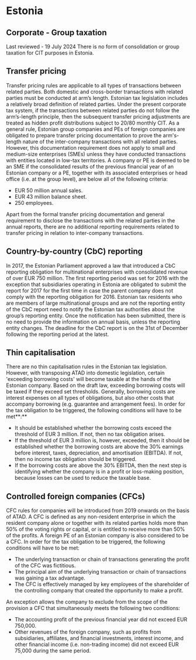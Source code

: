 # Estonia
## Corporate - Group taxation
Last reviewed - 19 July 2024
There is no form of consolidation or group taxation for CIT purposes in Estonia.
## Transfer pricing
Transfer pricing rules are applicable to all types of transactions between related parties. Both domestic and cross-border transactions with related parties must be conducted at arm’s length. Estonian tax legislation includes a relatively broad definition of related parties. Under the present corporate tax system, if the transactions between related parties do not follow the arm’s-length principle, then the subsequent transfer pricing adjustments are treated as hidden profit distributions subject to 20/80 monthly CIT.
As a general rule, Estonian group companies and PEs of foreign companies are obligated to prepare transfer pricing documentation to prove the arm's-length nature of the inter-company transactions with all related parties.
However, this documentation requirement does not apply to small and medium-size enterprises (SMEs) unless they have conducted transactions with entities located in low-tax territories. A company or PE is deemed to be an SME if the consolidated results of the previous financial year of an Estonian company or a PE, together with its associated enterprises or head office (i.e. at the group level), are below all of the following criteria:
  * EUR 50 million annual sales. 
  * EUR 43 million balance sheet. 
  * 250 employees. 


Apart from the formal transfer pricing documentation and general requirement to disclose the transactions with the related parties in the annual reports, there are no additional reporting requirements related to transfer pricing in relation to inter-company transactions.
## Country-by-country (CbC) reporting
In 2017, the Estonian Parliament approved a law that introduced a CbC reporting obligation for multinational enterprises with consolidated revenue of over EUR 750 million. The first reporting period was set for 2016 with the exception that subsidiaries operating in Estonia are obligated to submit the report for 2017 for the first time in case the parent company does not comply with the reporting obligation for 2016.
Estonian tax residents who are members of large multinational groups and are not the reporting entity of the CbC report need to notify the Estonian tax authorities about the group’s reporting entity. Once the notification has been submitted, there is no need to provide the information on annual basis, unless the reporting entity changes.
The deadline for the CbC report is on the 31st of December following the reporting period at the latest.
## Thin capitalisation
There are no thin capitalisation rules in the Estonian tax legislation. However, with transposing ATAD into domestic legislation, certain 'exceeding borrowing costs' will become taxable at the hands of the Estonian company. Based on the draft law, exceeding borrowing costs will be taxed if they exceed set thresholds. Generally, borrowing costs are interest expenses on all types of obligations, but also other costs that accompany borrowing (e.g. guarantee and arrangement fees). In order for the tax obligation to be triggered, the following conditions will have to be met**:**
  * It should be established whether the borrowing costs exceed the threshold of EUR 3 million. If not, then no tax obligation arises. 
  * If the threshold of EUR 3 million is, however, exceeded, then it should be established whether the borrowing costs are above the 30% earnings before interest, taxes, depreciation, and amortisation (EBITDA). If not, then no income tax obligation should be triggered. 
  * If the borrowing costs are above the 30% EBITDA, then the next step is identifying whether the company is in a profit or loss-making position, because losses can be used to reduce the taxable base. 


## Controlled foreign companies (CFCs)
CFC rules for companies will be introduced from 2019 onwards on the basis of ATAD.
A CFC is defined as any non-resident enterprise in which the resident company alone or together with its related parties holds more than 50% of the voting rights or capital, or is entitled to receive more than 50% of the profits. A foreign PE of an Estonian company is also considered to be a CFC.
In order for the tax obligation to be triggered, the following conditions will have to be met:
  * The underlying transaction or chain of transactions generating the profit of the CFC was fictitious. 
  * The principal aim of the underlying transaction or chain of transactions was gaining a tax advantage. 
  * The CFC is effectively managed by key employees of the shareholder of the controlling company that created the opportunity to make a profit. 


An exception allows the company to exclude from the scope of the provision a CFC that simultaneously meets the following two conditions:
  * The accounting profit of the previous financial year did not exceed EUR 750,000. 
  * Other revenues of the foreign company, such as profits from subsidiaries, affiliates, and financial investments, interest income, and other financial income (i.e. non-trading income) did not exceed EUR 75,000 during the same period. 


